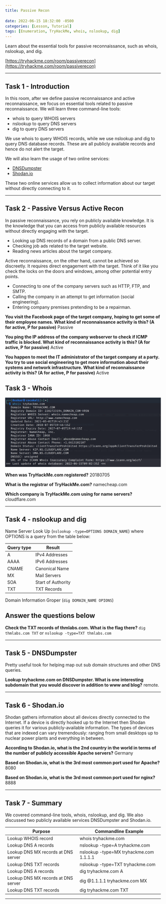 ```yaml
---
title: Passive Recon

date: 2022-06-15 18:32:00 -0500
categories: [Lesson, Tutorial]
tags: [Enumeration, TryHackMe, whois, nslookup, dig]
---
```


Learn about the essential tools for passive reconnaissance, such as whois, nslookup, and dig.

[https://tryhackme.com/room/passiverecon](https://tryhackme.com/room/passiverecon)

* * *

## Task 1 - Introduction

In this room, after we define passive reconnaissance and active reconnaissance, we focus on essential tools related to passive reconnaissance. We will learn three command-line tools:

   - whois to query WHOIS servers
   - nslookup to query DNS servers
   - dig to query DNS servers

We use whois to query WHOIS records, while we use nslookup and dig to query DNS database records. These are all publicly available records and hence do not alert the target.

We will also learn the usage of two online services:

   - [DNSDumpster](https://dnsdumpster.com/)
   - [Shodan.io](https://www.shodan.io/)

These two online services allow us to collect information about our target without directly connecting to it.

* * * 

## Task 2 - Passive Versus Active Recon 

In passive reconnaissance, you rely on publicly available knowledge. It is the knowledge that you can access from publicly available resources without directly engaging with the target.

   - Looking up DNS records of a domain from a public DNS server.
   - Checking job ads related to the target website.
   - Reading news articles about the target company.

Active reconnaissance, on the other hand, cannot be achieved so discreetly. It requires direct engagement with the target. Think of it like you check the locks on the doors and windows, among other potential entry points.

   - Connecting to one of the company servers such as HTTP, FTP, and SMTP.
   - Calling the company in an attempt to get information (social engineering).
   - Entering company premises pretending to be a repairman.

**You visit the Facebook page of the target company, hoping to get some of their employee names. What kind of reconnaissance activity is this? (A for active, P for passive)** Passive

**You ping the IP address of the company webserver to check if ICMP traffic is blocked. What kind of reconnaissance activity is this? (A for active, P for passive)** Active

**You happen to meet the IT administrator of the target company at a party. You try to use social engineering to get more information about their systems and network infrastructure. What kind of reconnaissance activity is this? (A for active, P for passive)** Active

## Task 3 - Whois 

![](/assets/passiverecon1.png)

**When was TryHackMe.com registered?** 20180705

**What is the registrar of TryHackMe.com?** namecheap.com

**Which company is TryHackMe.com using for name servers?** cloudflare.com

* * * 
 
## Task 4 - nslookup and dig 

Name Server Look Up (``nslookup -type=OPTIONS DOMAIN_NAME``) where OPTIONS is a query from the table below:

| Query type | Result |
|------------|--------|
| A | IPv4 Addresses |
| AAAA | IPv6 Addresses |
| CNAME | Canonical Name |
| MX | Mail Servers |
| SOA | Start of Authority |
| TXT | TXT Records |

Domain Information Groper (``dig DOMAIN_NAME OPIONS``)

##   Answer the questions below

**Check the TXT records of thmlabs.com. What is the flag there?** ``dig thmlabs.com TXT`` or ``nslookup -type=TXT thmlabs.com``

* * * 

## Task 5 - DNSDumpster 

Pretty useful took for helping map out sub domain structures and other DNS queries.

**Lookup tryhackme.com on DNSDumpster. What is one interesting subdomain that you would discover in addition to www and blog?** remote.

* * * 

## Task 6 - Shodan.io 

Shodan gathers information about all devices directly connected to the Internet. If a device is directly hooked up to the Internet then Shodan queries it for various publicly-available information. The types of devices that are indexed can vary tremendously: ranging from small desktops up to nuclear power plants and everything in between.

**According to Shodan.io, what is the 2nd country in the world in terms of the number of publicly accessible Apache servers?** Germany

**Based on Shodan.io, what is the 3rd most common port used for Apache?** 8080

**Based on Shodan.io, what is the 3rd most common port used for nginx?** 8888

* * * 

## Task 7 - Summary 

We covered command-line tools, whois, nslookup, and dig. We also discussed two publicly available services DNSDumpster and Shodan.io. 

| Purpose | Commandline Example |
|---------|---------------------|
| Lookup WHOIS record | whois tryhackme.com |
| Lookup DNS A records | nslookup -type=A tryhackme.com |
| Lookup DNS MX records at DNS server | nslookup -type=MX tryhackme.com 1.1.1.1 |
| Lookup DNS TXT records | nslookup -type=TXT tryhackme.com |
| Lookup DNS A records | dig tryhackme.com A |
| Lookup DNS MX records at DNS server | dig @1.1.1.1 tryhackme.com MX |
| Lookup DNS TXT records | dig tryhackme.com TXT |

* * * 
